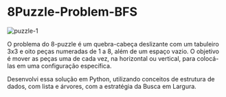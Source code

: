 # 8Puzzle-Problem-BFS
![puzzle-1](https://github.com/gpmoura4/8Puzzle-BFS-Solve/assets/78942968/d3ef0ab2-fe16-4e55-bb2c-a6a46eacce94)


O problema do 8-puzzle é um quebra-cabeça deslizante com um tabuleiro 3x3 e oito peças numeradas de 1 a 8, além de um espaço vazio. O objetivo é mover as peças uma de cada vez, na horizontal ou vertical, para colocá-las em uma configuração específica.

Desenvolvi essa solução em Python, utilizando conceitos de estrutura de dados, com lista e árvores, com a estratégia da Busca em Largura.
